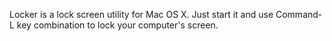Locker is a lock screen utility for Mac OS X. Just start it and use Command-L key combination to lock your computer's screen.